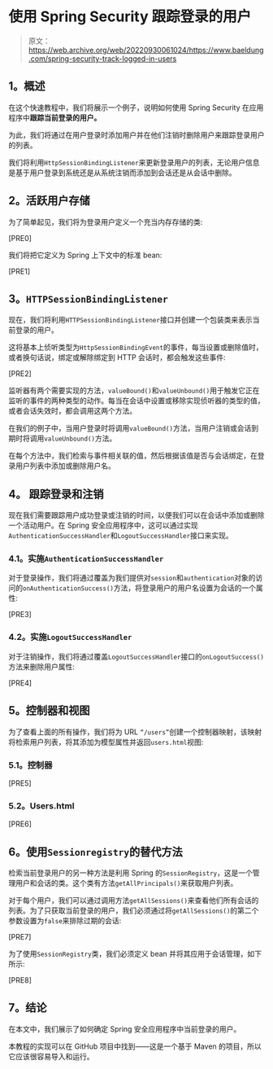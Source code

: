 # 使用 Spring Security 跟踪登录的用户

> 原文：<https://web.archive.org/web/20220930061024/https://www.baeldung.com/spring-security-track-logged-in-users>

## **1。概述**

在这个快速教程中，我们将展示一个例子，说明如何使用 Spring Security 在应用程序中**跟踪当前登录的用户。**

为此，我们将通过在用户登录时添加用户并在他们注销时删除用户来跟踪登录用户的列表。

我们将利用`HttpSessionBindingListener`来更新登录用户的列表，无论用户信息是基于用户登录到系统还是从系统注销而添加到会话还是从会话中删除。

## **2。活跃用户存储**

为了简单起见，我们将为登录用户定义一个充当内存存储的类: 

[PRE0]

我们将把它定义为 Spring 上下文中的标准 bean:

[PRE1]

## **3。`HTTPSessionBindingListener`**

现在，我们将利用`HTTPSessionBindingListener`接口并创建一个包装类来表示当前登录的用户。

这将基本上侦听类型为`HttpSessionBindingEvent`的事件，每当设置或删除值时，或者换句话说，绑定或解除绑定到 HTTP 会话时，都会触发这些事件:

[PRE2]

监听器有两个需要实现的方法，`valueBound()`和`valueUnbound()`用于触发它正在监听的事件的两种类型的动作。每当在会话中设置或移除实现侦听器的类型的值，或者会话失效时，都会调用这两个方法。

在我们的例子中，当用户登录时将调用`valueBound()`方法，当用户注销或会话到期时将调用`valueUnbound()`方法。

在每个方法中，我们检索与事件相关联的值，然后根据该值是否与会话绑定，在登录用户列表中添加或删除用户名。

## **4。** **跟踪登录和注销**

现在我们需要跟踪用户成功登录或注销的时间，以便我们可以在会话中添加或删除一个活动用户。在 Spring 安全应用程序中，这可以通过实现`AuthenticationSuccessHandler`和`LogoutSuccessHandler`接口来实现。

### **4.1。实施`AuthenticationSuccessHandler`**

对于登录操作，我们将通过覆盖为我们提供对`session`和`authentication`对象的访问的`onAuthenticationSuccess()`方法，将登录用户的用户名设置为会话的一个属性:

[PRE3]

### **4.2。实施`LogoutSuccessHandler`**

对于注销操作，我们将通过覆盖`LogoutSuccessHandler`接口的`onLogoutSuccess()`方法来删除用户属性:

[PRE4]

## **5。控制器和视图**

为了查看上面的所有操作，我们将为 URL `“/users”`创建一个控制器映射，该映射将检索用户列表，将其添加为模型属性并返回`users.html`视图:

### **5.1。控制器**

[PRE5]

### 5.2。Users.html

[PRE6]

## **6。使用`Sessionregistry`的替代方法**

检索当前登录用户的另一种方法是利用 Spring 的`SessionRegistry`，这是一个管理用户和会话的类。这个类有方法`getAllPrincipals()`来获取用户列表。

对于每个用户，我们可以通过调用方法`getAllSessions()`来查看他们所有会话的列表。为了只获取当前登录的用户，我们必须通过将`getAllSessions()`的第二个参数设置为`false`来排除过期的会话:

[PRE7]

为了使用`SessionRegistry`类，我们必须定义 bean 并将其应用于会话管理，如下所示:

[PRE8]

## **7。结论**

在本文中，我们展示了如何确定 Spring 安全应用程序中当前登录的用户。

本教程的实现可以在 GitHub 项目中找到——这是一个基于 Maven 的项目，所以它应该很容易导入和运行。